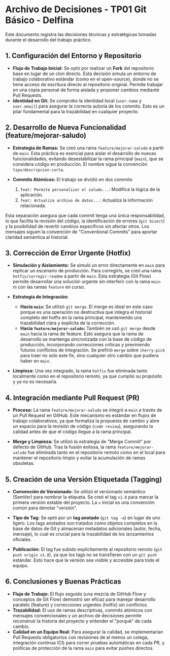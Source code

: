 # Archivo de Decisiones - TP01 Git Básico - Delfina

Este documento registra las decisiones técnicas y estratégicas tomadas durante el desarrollo del trabajo práctico.

## 1. Configuración del Entorno y Repositorio

- **Flujo de Trabajo Inicial:** Se optó por realizar un **Fork** del repositorio base en lugar de un clon directo. Esta decisión simula un entorno de trabajo colaborativo estándar (como en el open-source), donde no se tiene acceso de escritura directo al repositorio original. Permite trabajar en una copia personal de forma aislada y proponer cambios mediante Pull Requests.
- **Identidad en Git:** Se comprobo la identidad local (`user.name` y `user.email`) para asegurar la correcta autoría de los commits. Esto es un pilar fundamental para la trazabilidad en cualquier proyecto.

## 2. Desarrollo de Nueva Funcionalidad (feature/mejorar-saludo)

- **Estrategia de Ramas:** Se creó una rama `feature/mejorar-saludo` a partir de `main`. Esta práctica es esencial para aislar el desarrollo de nuevas funcionalidades, evitando desestabilizar la rama principal (`main`), que se considera código en producción. El nombre sigue la convención `tipo/descripcion-corta`.

- **Commits Atómicos:** El trabajo se dividió en dos commits:
    1.  `feat: Permite personalizar el saludo...`: Modifica la lógica de la aplicación.
    2.  `feat: Actualiza archivo de datos...`: Actualiza la información relacionada.

Esta separación asegura que cada commit tenga una única responsabilidad, lo que facilita la revisión del código, la identificación de errores (`git bisect`) y la posibilidad de revertir cambios específicos sin afectar otros. Los mensajes siguen la convención de "Conventional Commits" para aportar claridad semántica al historial.

## 3. Corrección de Error Urgente (Hotfix)

- **Simulación y Aislamiento:** Se simuló un error directamente en `main` para replicar un escenario de producción. Para corregirlo, se creó una rama `hotfix/corregir-readme` a partir de `main`. Esta estrategia (Git Flow) permite desarrollar una solución urgente sin interferir con la rama `main` ni con las ramas `feature` en curso.

- **Estrategia de Integración:**
    - **Hacia `main`:** Se utilizó `git merge`. El merge es ideal en este caso porque es una operación no destructiva que integra el historial completo del hotfix en la rama principal, manteniendo una trazabilidad clara y explícita de la corrección.
    - **Hacia `feature/mejorar-saludo`:** También se usó `git merge` desde `main` hacia la rama de feature. Esto asegura que la rama de desarrollo se mantenga sincronizada con la base de código de producción, incorporando correcciones críticas y previniendo futuros conflictos de integración. Se prefirió `merge` sobre `cherry-pick` para traer no solo este fix, sino cualquier otro cambio que pudiera haber en `main`.

- **Limpieza:** Una vez integrado, la rama `hotfix` fue eliminada tanto localmente como en el repositorio remoto, ya que cumplió su propósito y ya no es necesaria.


## 4. Integración mediante Pull Request (PR)

- **Proceso:** La rama `feature/mejorar-saludo` se integró a `main` a través de un Pull Request en GitHub. Este mecanismo es estándar en flujos de trabajo colaborativos, ya que formaliza la propuesta de cambio y abre un espacio para la revisión de código (`code review`), asegurando la calidad antes de que el código llegue a la rama principal.

- **Merge y Limpieza:** Se utilizó la estrategia de "Merge Commit" por defecto de GitHub. Tras la fusión exitosa, la rama `feature/mejorar-saludo` fue eliminada tanto en el repositorio remoto como en el local para mantener el repositorio limpio y evitar la acumulación de ramas obsoletas.

## 5. Creación de una Versión Etiquetada (Tagging)

- **Convención de Versionado:** Se utilizó el versionado semántico (SemVer) para nombrar la etiqueta. Se creó el tag `v1.0` para marcar la primera versión estable del proyecto. La `v` inicial es una convención común para denotar "versión".

- **Tipo de Tag:** Se optó por un **tag anotado** (`git tag -a`) en lugar de uno ligero. Los tags anotados son tratados como objetos completos en la base de datos de Git y almacenan metadatos adicionales (autor, fecha, mensaje), lo cual es crucial para la trazabilidad de los lanzamientos oficiales.

- **Publicación:** El tag fue subido explícitamente al repositorio remoto (`git push origin v1.0`), ya que los tags no se transfieren con un `git push` estándar. Esto hace que la versión sea visible y accesible para todo el equipo.

## 6. Conclusiones y Buenas Prácticas

- **Flujo de Trabajo:** El flujo seguido (una mezcla de GitHub Flow y conceptos de Git Flow) demostró ser eficaz para manejar desarrollo paralelo (feature) y correcciones urgentes (hotfix) sin conflictos.
- **Trazabilidad:** El uso de ramas descriptivas, commits atómicos con mensajes convencionales y un archivo de decisiones permite reconstruir la historia del proyecto y entender el "porqué" de cada cambio.
- **Calidad en un Equipo Real:** Para asegurar la calidad, se implementarían Pull Requests obligatorios con revisiones de al menos un colega, integración continua (CI) para correr pruebas automáticas en cada PR, y políticas de protección de la rama `main` para evitar pushes directos.